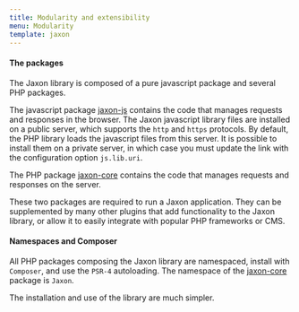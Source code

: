 ```yaml
---
title: Modularity and extensibility
menu: Modularity
template: jaxon
---
```


#### The packages

The Jaxon library is composed of a pure javascript package and several PHP packages.

The javascript package [jaxon-js](https://github.com/jaxon-php/jaxon-js) contains the code that manages requests and responses in the browser.
The Jaxon javascript library files are installed on a public server, which supports the `http` and `https` protocols.
By default, the PHP library loads the javascript files from this server. It is possible to install them on a private server, in which case you must update the link with the configuration option `js.lib.uri`.

The PHP package [jaxon-core](https://github.com/jaxon-php/jaxon-core) contains the code that manages requests and responses on the server.

These two packages are required to run a Jaxon application. They can be supplemented by many other plugins that add functionality to the Jaxon library, or allow it to easily integrate with popular PHP frameworks or CMS.

#### Namespaces and Composer

All PHP packages composing the Jaxon library are namespaced, install with `Composer`, and use the `PSR-4` autoloading. The namespace of the [jaxon-core](https://github.com/jaxon-php/jaxon-core) package is `Jaxon`.

The installation and use of the library are much simpler.
